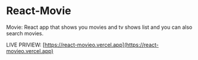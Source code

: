 # React-Movie

Movie: React app that shows you movies and tv shows list and you can also search movies.


LIVE PRIVIEW: [https://react-movieo.vercel.app](https://react-movieo.vercel.app)
